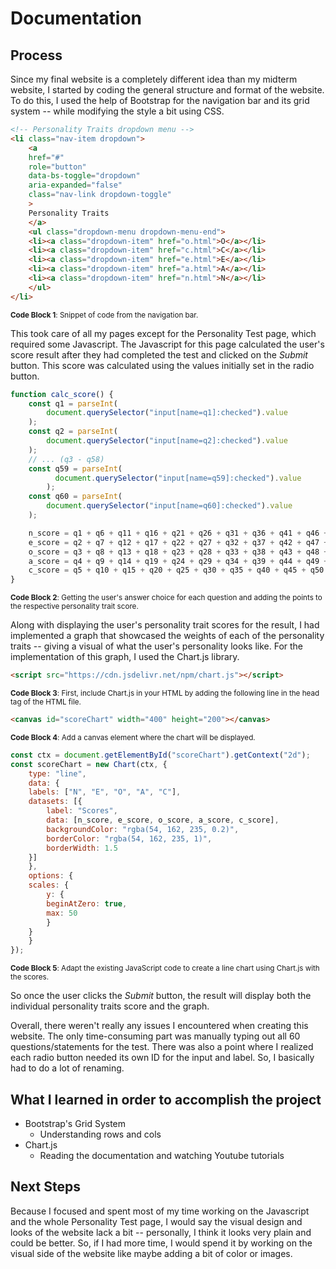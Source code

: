 # Documentation

## Process
Since my final website is a completely different idea than my midterm website, I started by coding the general structure and format of the website. To do this, I used the help of Bootstrap for the navigation bar and its grid system -- while modifying the style a bit using CSS.

```html
<!-- Personality Traits dropdown menu -->
<li class="nav-item dropdown">
    <a
    href="#"
    role="button"
    data-bs-toggle="dropdown"
    aria-expanded="false"
    class="nav-link dropdown-toggle"
    >
    Personality Traits
    </a>
    <ul class="dropdown-menu dropdown-menu-end">
    <li><a class="dropdown-item" href="o.html">O</a></li>
    <li><a class="dropdown-item" href="c.html">C</a></li>
    <li><a class="dropdown-item" href="e.html">E</a></li>
    <li><a class="dropdown-item" href="a.html">A</a></li>
    <li><a class="dropdown-item" href="n.html">N</a></li>
    </ul>
</li>
```
<sub>**Code Block 1**: Snippet of code from the navigation bar.</sub>

This took care of all my pages except for the Personality Test page, which required some Javascript. The Javascript for this page calculated the user's score result after they had completed the test and clicked on the <em>Submit</em> button. This score was calculated using the values initially set in the radio button.

```javascript
function calc_score() {
    const q1 = parseInt(
        document.querySelector("input[name=q1]:checked").value
    );
    const q2 = parseInt(
        document.querySelector("input[name=q2]:checked").value
    );
    // ... (q3 - q58)
    const q59 = parseInt(
          document.querySelector("input[name=q59]:checked").value
        );
    const q60 = parseInt(
        document.querySelector("input[name=q60]:checked").value
    );

    n_score = q1 + q6 + q11 + q16 + q21 + q26 + q31 + q36 + q41 + q46 + q51 + q56;
    e_score = q2 + q7 + q12 + q17 + q22 + q27 + q32 + q37 + q42 + q47 + q52 + q57;
    o_score = q3 + q8 + q13 + q18 + q23 + q28 + q33 + q38 + q43 + q48 + q53 + q58;
    a_score = q4 + q9 + q14 + q19 + q24 + q29 + q34 + q39 + q44 + q49 + q54 + q59;
    c_score = q5 + q10 + q15 + q20 + q25 + q30 + q35 + q40 + q45 + q50 + q55 + q60;
}
```
<sub>**Code Block 2**: Getting the user's answer choice for each question and adding the points to the respective personality trait score.</sub>


Along with displaying the user's personality trait scores for the result, I had implemented a graph that showcased the weights of each of the personality traits -- giving a visual of what the user's personality looks like. For the implementation of this graph, I used the Chart.js library.

```html
<script src="https://cdn.jsdelivr.net/npm/chart.js"></script>
```
<sub>**Code Block 3**: First, include Chart.js in your HTML by adding the following line in the head tag of the HTML file.</sub>

```html
<canvas id="scoreChart" width="400" height="200"></canvas>
```
<sub>**Code Block 4**: Add a canvas element where the chart will be displayed.

```javascript
const ctx = document.getElementById("scoreChart").getContext("2d");
const scoreChart = new Chart(ctx, {
    type: "line",
    data: {
    labels: ["N", "E", "O", "A", "C"],
    datasets: [{
        label: "Scores",
        data: [n_score, e_score, o_score, a_score, c_score],
        backgroundColor: "rgba(54, 162, 235, 0.2)",
        borderColor: "rgba(54, 162, 235, 1)",
        borderWidth: 1.5
    }]
    },
    options: {
    scales: {
        y: {
        beginAtZero: true,
        max: 50
        }
    }
    }
});
```
<sub>**Code Block 5**: Adapt the existing JavaScript code to create a line chart using Chart.js with the scores.

So once the user clicks the <em>Submit</em> button, the result will display both the individual personality traits score and the graph.

Overall, there weren't really any issues I encountered when creating this website. The only time-consuming part was manually typing out all 60 questions/statements for the test. There was also a point where I realized each radio button needed its own ID for the input and label. So, I basically had to do a lot of renaming.

## What I learned in order to accomplish the project
- Bootstrap's Grid System
    - Understanding rows and cols
- Chart.js
    - Reading the documentation and watching Youtube tutorials

## Next Steps
Because I focused and spent most of my time working on the Javascript and the whole Personality Test page, I would say the visual design and looks of the website lack a bit -- personally, I think it looks very plain and could be better. So, if I had more time, I would spend it by working on the visual side of the website like maybe adding a bit of color or images.